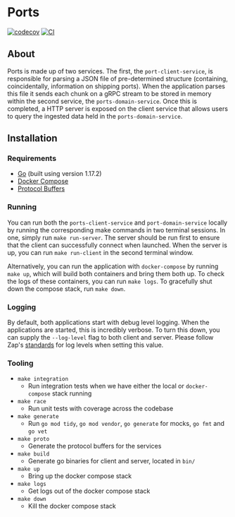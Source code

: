 # Ports
[![codecov](https://codecov.io/gh/jack-hughes/ports/branch/main/graph/badge.svg?token=SCHIWMXR8K)](https://codecov.io/gh/jack-hughes/ports)
[![CI](https://github.com/jack-hughes/ports/actions/workflows/ci.yml/badge.svg)](https://github.com/jack-hughes/ports/actions/workflows/ci.yml)

## About

Ports is made up of two services. The first, the `port-client-service`, is responsible for parsing a JSON file of pre-determined structure (containing, coincidentally, information on shipping ports). When the application parses this file it sends each chunk on a gRPC stream to be stored in memory within the second service, the `ports-domain-service`. Once this is completed, a HTTP server is exposed on the client service that allows users to query the ingested data held in the `ports-domain-service`.

## Installation 
### Requirements
- [Go](https://go.dev/) (built using version 1.17.2)
- [Docker Compose](https://docs.docker.com/compose/install/)
- [Protocol Buffers](https://developers.google.com/protocol-buffers/docs/gotutorial)

### Running
You can run both the `ports-client-service` and `port-domain-service` locally by running the corresponding make commands in two terminal sessions. In one, simply run `make run-server`. The server should be run first to ensure that the client can successfully connect when launched. When the server is up, you can run `make run-client` in the second terminal window.

Alternatively, you can run the application with `docker-compose` by running `make up`, which will build both containers and bring them both up. To check the logs of these containers, you can run `make logs`. To gracefully shut down the compose stack, run `make down`.

### Logging
By default, both applications start with debug level logging. When the applications are started, this is incredibly verbose. To turn this down, you can supply the `--log-level` flag to both client and server. Please follow Zap's [standards](https://github.com/uber-go/zap/blob/master/level.go) for log levels when setting this  value.
### Tooling
- `make integration`
  - Run integration tests when we have either the local or `docker-compose` stack running
- `make race`
  - Run unit tests with coverage across the codebase
- `make generate`
  - Run `go mod tidy`, `go mod vendor`, `go generate` for mocks, `go fmt` and `go vet`
- `make proto`
  - Generate the protocol buffers for the services
- `make build`
  - Generate go binaries for client and server, located in `bin/`
- `make up`
  - Bring up the docker compose stack
- `make logs`
  - Get logs out of the docker compose stack
- `make down`
    - Kill the docker compose stack
